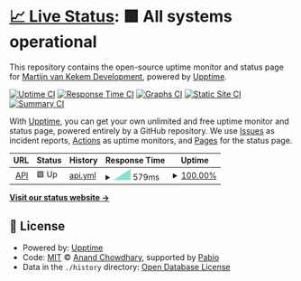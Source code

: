 # [📈 Live Status](https://status.matchgear.app): <!--live status--> **🟩 All systems operational**

This repository contains the open-source uptime monitor and status page for [Martijn van Kekem Development](https://www.vankekem.com), powered by [Upptime](https://github.com/upptime/upptime).

[![Uptime CI](https://github.com/Martijn-van-Kekem-Development/MatchGear-Monitor/workflows/Uptime%20CI/badge.svg)](https://github.com/Martijn-van-Kekem-Development/MatchGear-Monitor/actions?query=workflow%3A%22Uptime+CI%22)
[![Response Time CI](https://github.com/Martijn-van-Kekem-Development/MatchGear-Monitor/workflows/Response%20Time%20CI/badge.svg)](https://github.com/Martijn-van-Kekem-Development/MatchGear-Monitor/actions?query=workflow%3A%22Response+Time+CI%22)
[![Graphs CI](https://github.com/Martijn-van-Kekem-Development/MatchGear-Monitor/workflows/Graphs%20CI/badge.svg)](https://github.com/Martijn-van-Kekem-Development/MatchGear-Monitor/actions?query=workflow%3A%22Graphs+CI%22)
[![Static Site CI](https://github.com/Martijn-van-Kekem-Development/MatchGear-Monitor/workflows/Static%20Site%20CI/badge.svg)](https://github.com/Martijn-van-Kekem-Development/MatchGear-Monitor/actions?query=workflow%3A%22Static+Site+CI%22)
[![Summary CI](https://github.com/Martijn-van-Kekem-Development/MatchGear-Monitor/workflows/Summary%20CI/badge.svg)](https://github.com/Martijn-van-Kekem-Development/MatchGear-Monitor/actions?query=workflow%3A%22Summary+CI%22)

With [Upptime](https://upptime.js.org), you can get your own unlimited and free uptime monitor and status page, powered entirely by a GitHub repository. We use [Issues](https://github.com/Martijn-van-Kekem-Development/MatchGear-Monitor/issues) as incident reports, [Actions](https://github.com/Martijn-van-Kekem-Development/MatchGear-Monitor/actions) as uptime monitors, and [Pages](https://status.matchgear.app) for the status page.

<!--start: status pages-->
<!-- This summary is generated by Upptime (https://github.com/upptime/upptime) -->
<!-- Do not edit this manually, your changes will be overwritten -->
<!-- prettier-ignore -->
| URL | Status | History | Response Time | Uptime |
| --- | ------ | ------- | ------------- | ------ |
| <img alt="" src="https://icons.duckduckgo.com/ip3/api-prod.matchgear.app.ico" height="13"> [API](https://api-prod.matchgear.app/app-info) | 🟩 Up | [api.yml](https://github.com/Martijn-van-Kekem-Development/MatchGear-Monitor/commits/HEAD/history/api.yml) | <details><summary><img alt="Response time graph" src="./graphs/api/response-time-week.png" height="20"> 579ms</summary><br><a href="https://status.matchgear.app/history/api"><img alt="Response time 579" src="https://img.shields.io/endpoint?url=https%3A%2F%2Fraw.githubusercontent.com%2FMartijn-van-Kekem-Development%2FMatchGear-Monitor%2FHEAD%2Fapi%2Fapi%2Fresponse-time.json"></a><br><a href="https://status.matchgear.app/history/api"><img alt="24-hour response time 579" src="https://img.shields.io/endpoint?url=https%3A%2F%2Fraw.githubusercontent.com%2FMartijn-van-Kekem-Development%2FMatchGear-Monitor%2FHEAD%2Fapi%2Fapi%2Fresponse-time-day.json"></a><br><a href="https://status.matchgear.app/history/api"><img alt="7-day response time 579" src="https://img.shields.io/endpoint?url=https%3A%2F%2Fraw.githubusercontent.com%2FMartijn-van-Kekem-Development%2FMatchGear-Monitor%2FHEAD%2Fapi%2Fapi%2Fresponse-time-week.json"></a><br><a href="https://status.matchgear.app/history/api"><img alt="30-day response time 579" src="https://img.shields.io/endpoint?url=https%3A%2F%2Fraw.githubusercontent.com%2FMartijn-van-Kekem-Development%2FMatchGear-Monitor%2FHEAD%2Fapi%2Fapi%2Fresponse-time-month.json"></a><br><a href="https://status.matchgear.app/history/api"><img alt="1-year response time 579" src="https://img.shields.io/endpoint?url=https%3A%2F%2Fraw.githubusercontent.com%2FMartijn-van-Kekem-Development%2FMatchGear-Monitor%2FHEAD%2Fapi%2Fapi%2Fresponse-time-year.json"></a></details> | <details><summary><a href="https://status.matchgear.app/history/api">100.00%</a></summary><a href="https://status.matchgear.app/history/api"><img alt="All-time uptime 100.00%" src="https://img.shields.io/endpoint?url=https%3A%2F%2Fraw.githubusercontent.com%2FMartijn-van-Kekem-Development%2FMatchGear-Monitor%2FHEAD%2Fapi%2Fapi%2Fuptime.json"></a><br><a href="https://status.matchgear.app/history/api"><img alt="24-hour uptime 100.00%" src="https://img.shields.io/endpoint?url=https%3A%2F%2Fraw.githubusercontent.com%2FMartijn-van-Kekem-Development%2FMatchGear-Monitor%2FHEAD%2Fapi%2Fapi%2Fuptime-day.json"></a><br><a href="https://status.matchgear.app/history/api"><img alt="7-day uptime 100.00%" src="https://img.shields.io/endpoint?url=https%3A%2F%2Fraw.githubusercontent.com%2FMartijn-van-Kekem-Development%2FMatchGear-Monitor%2FHEAD%2Fapi%2Fapi%2Fuptime-week.json"></a><br><a href="https://status.matchgear.app/history/api"><img alt="30-day uptime 100.00%" src="https://img.shields.io/endpoint?url=https%3A%2F%2Fraw.githubusercontent.com%2FMartijn-van-Kekem-Development%2FMatchGear-Monitor%2FHEAD%2Fapi%2Fapi%2Fuptime-month.json"></a><br><a href="https://status.matchgear.app/history/api"><img alt="1-year uptime 100.00%" src="https://img.shields.io/endpoint?url=https%3A%2F%2Fraw.githubusercontent.com%2FMartijn-van-Kekem-Development%2FMatchGear-Monitor%2FHEAD%2Fapi%2Fapi%2Fuptime-year.json"></a></details>

<!--end: status pages-->

[**Visit our status website →**](https://status.matchgear.app)

## 📄 License

- Powered by: [Upptime](https://github.com/upptime/upptime)
- Code: [MIT](./LICENSE) © [Anand Chowdhary](https://anandchowdhary.com), supported by [Pabio](https://pabio.com)
- Data in the `./history` directory: [Open Database License](https://opendatacommons.org/licenses/odbl/1-0/)
